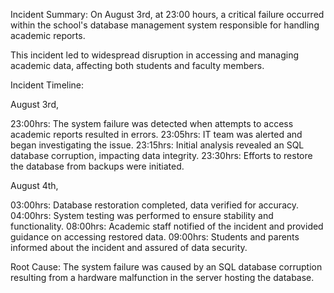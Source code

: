 Incident Summary:
On August 3rd, at 23:00 hours, a critical failure occurred within the school's database management system responsible for handling academic reports.

This incident led to widespread disruption in accessing and managing academic data, affecting both students and faculty members.

Incident Timeline:

August 3rd,

23:00hrs: The system failure was detected when attempts to access academic reports resulted in errors.
23:05hrs: IT team was alerted and began investigating the issue.
23:15hrs: Initial analysis revealed an SQL database corruption, impacting data integrity.
23:30hrs: Efforts to restore the database from backups were initiated.

August 4th,

03:00hrs: Database restoration completed, data verified for accuracy.
04:00hrs: System testing was performed to ensure stability and functionality.
08:00hrs: Academic staff notified of the incident and provided guidance on accessing restored data.
09:00hrs: Students and parents informed about the incident and assured of data security.

Root Cause:
The system failure was caused by an SQL database corruption resulting from a hardware malfunction in the server hosting the database.
